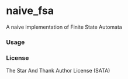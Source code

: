 # naive_fsa
A naive implementation of Finite State Automata

### Usage

### License

The Star And Thank Author License (SATA)
